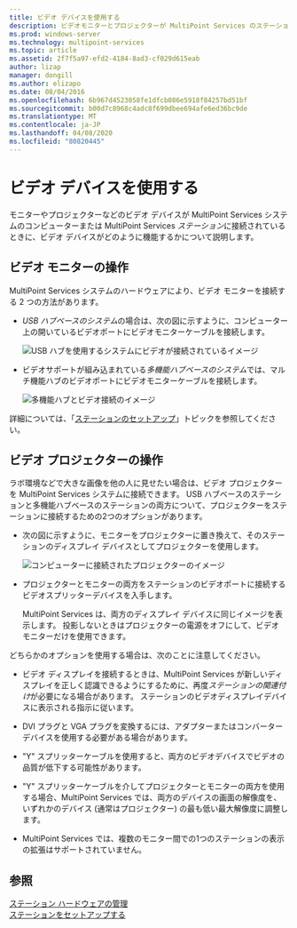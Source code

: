 ```yaml
---
title: ビデオ デバイスを使用する
description: ビデオモニターとプロジェクターが MultiPoint Services のステーションを操作する方法について説明します。
ms.prod: windows-server
ms.technology: multipoint-services
ms.topic: article
ms.assetid: 2f7f5a97-efd2-4184-8ad3-cf029d615eab
author: lizap
manager: dongill
ms.author: elizapo
ms.date: 08/04/2016
ms.openlocfilehash: 6b967d4523058fe1dfcb086e5918f84257bd51bf
ms.sourcegitcommit: b00d7c8968c4adc8f699dbee694afe6ed36bc9de
ms.translationtype: MT
ms.contentlocale: ja-JP
ms.lasthandoff: 04/08/2020
ms.locfileid: "80820445"
---
```

# <a name="work-with-video-devices"></a>ビデオ デバイスを使用する
モニターやプロジェクターなどのビデオ デバイスが MultiPoint Services システムのコンピューターまたは MultiPoint Services *ステーション*に接続されているときに、ビデオ デバイスがどのように機能するかについて説明します。  
  
## <a name="working-with-video-monitors"></a>ビデオ モニターの操作  
MultiPoint Services システムのハードウェアにより、ビデオ モニターを接続する 2 つの方法があります。  
  
-   *USB ハブベースのシステム*の場合は、次の図に示すように、コンピューター上の開いているビデオポートにビデオモニターケーブルを接続します。  
  
    ![USB ハブを使用するシステムにビデオが接続されているイメージ](./media/WMSVideoConnection.gif)  
  
-   ビデオサポートが組み込まれている*多機能ハブベースのシステム*では、マルチ機能ハブのビデオポートにビデオモニターケーブルを接続します。  
  
    ![多機能ハブとビデオ接続のイメージ](./media/WMSMultifunctionHubVideoConnection.gif)  
  
詳細については、「[ステーションのセットアップ](Set-Up-a-Station.md)」トピックを参照してください。  
  
## <a name="working-with-video-projectors"></a>ビデオ プロジェクターの操作  
ラボ環境などで大きな画像を他の人に見せたい場合は、ビデオ プロジェクターを MultiPoint Services システムに接続できます。 USB ハブベースのステーションと多機能ハブベースのステーションの両方について、プロジェクターをステーションに接続するための2つのオプションがあります。  
  
-   次の図に示すように、モニターをプロジェクターに置き換えて、そのステーションのディスプレイ デバイスとしてプロジェクターを使用します。  
  
    ![コンピューターに接続されたプロジェクターのイメージ](./media/WMSVideoProjectorConnection.gif)  
  
-   プロジェクターとモニターの両方をステーションのビデオポートに接続するビデオスプリッターデバイスを入手します。  
  
    MultiPoint Services は、両方のディスプレイ デバイスに同じイメージを表示します。 投影しないときはプロジェクターの電源をオフにして、ビデオ モニターだけを使用できます。  
  
どちらかのオプションを使用する場合は、次のことに注意してください。  
  
-   ビデオ ディスプレイを接続するときは、MultiPoint Services が新しいディスプレイを正しく認識できるようにするために、再度*ステーションの関連付け*が必要になる場合があります。 ステーションのビデオディスプレイデバイスに表示される指示に従います。  
  
-   DVI プラグと VGA プラグを変換するには、アダプターまたはコンバーター デバイスを使用する必要がある場合があります。  
  
-   "Y" スプリッターケーブルを使用すると、両方のビデオデバイスでビデオの品質が低下する可能性があります。  
  
-   "Y" スプリッターケーブルを介してプロジェクターとモニターの両方を使用する場合、MultiPoint Services では、両方のデバイスの画面の解像度を、いずれかのデバイス (通常はプロジェクター) の最も低い最大解像度に調整します。  
  
-   MultiPoint Services では、複数のモニター間での1つのステーションの表示の拡張はサポートされていません。  
  
## <a name="see-also"></a>参照  
[ステーション ハードウェアの管理](Manage-Station-Hardware.md)  
[ステーションをセットアップする](Set-Up-a-Station.md) 